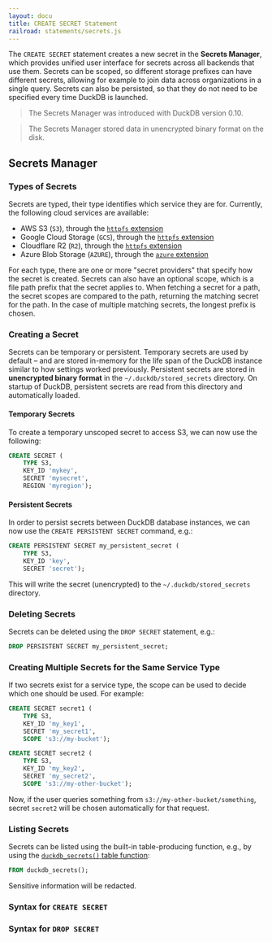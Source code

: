 ```yaml
---
layout: docu
title: CREATE SECRET Statement
railroad: statements/secrets.js
---
```


The `CREATE SECRET` statement creates a new secret in the **Secrets Manager**, which provides unified user interface for secrets across all backends that use them. Secrets can be scoped, so different storage prefixes can have different secrets, allowing for example to join data across organizations in a single query. Secrets can also be persisted, so that they do not need to be specified every time DuckDB is launched.

> The Secrets Manager was introduced with DuckDB version 0.10.

> The Secrets Manager stored data in unencrypted binary format on the disk.

## Secrets Manager

### Types of Secrets

Secrets are typed, their type identifies which service they are for. Currently, the following cloud services are available:

* AWS S3 (`S3`), through the [`httpfs` extension](../../extensions/httpfs)
* Google Cloud Storage (`GCS`), through the [`httpfs` extension](../../extensions/httpfs)
* Cloudflare R2 (`R2`), through the [`httpfs` extension](../../extensions/httpfs)
* Azure Blob Storage (`AZURE`), through the [`azure` extension](../../extensions/azure)

For each type, there are one or more "secret providers" that specify how the secret is created. Secrets can also have an optional scope, which is a file path prefix that the secret applies to. When fetching a secret for a path, the secret scopes are compared to the path, returning the matching secret for the path. In the case of multiple matching secrets, the longest prefix is chosen.

### Creating a Secret

Secrets can be temporary or persistent. Temporary secrets are used by default – and are stored in-memory for the life span of the DuckDB instance similar to how settings worked previously. Persistent secrets are stored in **unencrypted binary format** in the `~/.duckdb/stored_secrets` directory. On startup of DuckDB, persistent secrets are read from this directory and automatically loaded.

#### Temporary Secrets

To create a temporary unscoped secret to access S3, we can now use the following:

```sql
CREATE SECRET (
    TYPE S3,
    KEY_ID 'mykey',
    SECRET 'mysecret',
    REGION 'myregion');
```

#### Persistent Secrets

In order to persist secrets between DuckDB database instances, we can now use the `CREATE PERSISTENT SECRET` command, e.g.:

```sql
CREATE PERSISTENT SECRET my_persistent_secret (
    TYPE S3,
    KEY_ID 'key',
    SECRET 'secret');
```

This will write the secret (unencrypted) to the `~/.duckdb/stored_secrets` directory.

### Deleting Secrets

Secrets can be deleted using the `DROP SECRET` statement, e.g.:

```sql
DROP PERSISTENT SECRET my_persistent_secret;
```

### Creating Multiple Secrets for the Same Service Type

If two secrets exist for a service type, the scope can be used to decide which one should be used. For example:

```sql
CREATE SECRET secret1 (
    TYPE S3,
    KEY_ID 'my_key1',
    SECRET 'my_secret1',
    SCOPE 's3://my-bucket');
```

```sql
CREATE SECRET secret2 (
    TYPE S3,
    KEY_ID 'my_key2',
    SECRET 'my_secret2',
    SCOPE 's3://my-other-bucket');
```

Now, if the user queries something from `s3://my-other-bucket/something`, secret `secret2` will be chosen automatically for that request.

### Listing Secrets

Secrets can be listed using the built-in table-producing function, e.g., by using the [`duckdb_secrets()` table function](../duckdb_table_functions#duckdb_secrets):

```sql
FROM duckdb_secrets();
```

Sensitive information will be redacted.

### Syntax for `CREATE SECRET`

<div id="rrdiagram1"></div>

### Syntax for `DROP SECRET`

<div id="rrdiagram2"></div>
